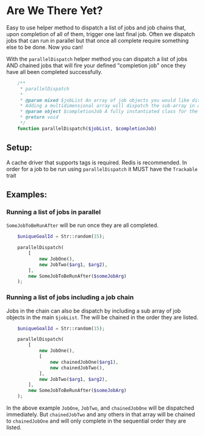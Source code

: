 # Are We There Yet?

Easy to use helper method to dispatch a list of jobs and job chains that, upon completion of all of them, trigger one last final job. Often we dispatch jobs that can run in parallel but that once all complete require something else to be done. Now you can!

With the `parallelDispatch` helper method you can dispatch a list of jobs AND chained jobs that will fire your defined "completion job" once they have all been completed successfully.

```php
    /**
     * parallelDispatch
     *
     * @param mixed $jobList An array of job objects you would like dispatched and tracked.
     * Adding a multidimensional array will dispatch the sub-array in a job chain in the order they are listed
     * @param object $completionJob A fully instantiated class for the job to be run once all other jobs in the job list have completed.
     * @return void
     */
    function parallelDispatch($jobList, $completionJob)
```

## Setup:

A cache driver that supports tags is required. Redis is recommended.
In order for a job to be run using `parallelDispatch` it MUST have the `Trackable` trait

## Examples:

### Running a list of jobs in parallel
`SomeJobToBeRunAfter` will be run once they are all completed.
```php
    $uniqueGoalId = Str::random(15);

    parallelDispatch(
        [
            new JobOne(),
            new JobTwo($arg1, $arg2),
        ],
        new SomeJobToBeRunAfter($someJobArg)
    );
```

### Running a list of jobs including a job chain
Jobs in the chain can also be dispatch by including a sub array of job objects in the main `$jobList`. The will be chained in the order they are listed.
```php
    $uniqueGoalId = Str::random(15);

    parallelDispatch(
        [
            new JobOne(),
            [
                new chainedJobOne($arg1),
                new chainedJobTwo(),
            ],
            new JobTwo($arg1, $arg2),
        ],
        new SomeJobToBeRunAfter($someJobArg)
    );
```
In the above example `JobOne`, `JobTwo`, and `chainedJobOne` will be dispatched immediately. But `chainedJobTwo` and any others in that array will be chained to `chainedJobOne` and will only complete in the sequential order they are listed.
